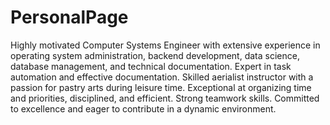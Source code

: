 # PersonalPage

Highly motivated Computer Systems Engineer with extensive experience in operating system administration, backend development, data science, database management, and technical documentation. Expert in task automation and effective documentation. Skilled aerialist instructor with a passion for pastry arts during leisure time. Exceptional at organizing time and priorities, disciplined, and efficient. Strong teamwork skills. Committed to excellence and eager to contribute in a dynamic environment.
